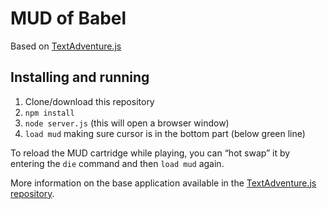 # MUD of Babel

Based on [TextAdventure.js](https://github.com/TheBroox/TextAdventure.js)

## Installing and running

1. Clone/download this repository
2. `npm install`
3. `node server.js` (this will open a browser window)
4. `load mud` making sure cursor is in the bottom part (below green line)

To reload the MUD cartridge while playing, you can “hot swap” it by entering the `die` command and then `load mud` again.

More information on the base application available in the [TextAdventure.js repository](https://github.com/TheBroox/TextAdventure.js).